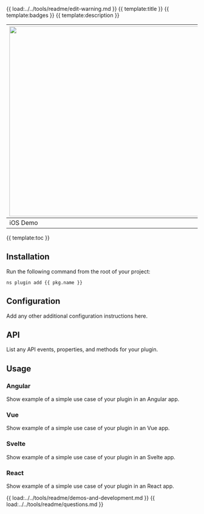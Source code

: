 {{ load:../../tools/readme/edit-warning.md }}
{{ template:title }}
{{ template:badges }}
{{ template:description }}

| <img src="https://raw.githubusercontent.com/nativescript-community/plugin-seed/master/images/demo-ios.png" height="500" /> | <img src="https://raw.githubusercontent.com/nativescript-community/plugin-seed/master/images/demo-android.png" height="500" /> |
| --- | ----------- |
| iOS Demo | Android Demo |

{{ template:toc }}

## Installation
Run the following command from the root of your project:

`ns plugin add {{ pkg.name }}`

## Configuration

Add any other additional configuration instructions here.

## API

List any API events, properties, and methods for your plugin.

## Usage

### Angular

Show example of a simple use case of your plugin in an Angular app.

### Vue

Show example of a simple use case of your plugin in an Vue app.

### Svelte

Show example of a simple use case of your plugin in an Svelte app.

### React

Show example of a simple use case of your plugin in an React app.

{{ load:../../tools/readme/demos-and-development.md }}
{{ load:../../tools/readme/questions.md }}
